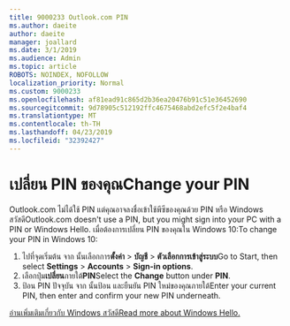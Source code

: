 ```yaml
---
title: 9000233 Outlook.com PIN
ms.author: daeite
author: daeite
manager: joallard
ms.date: 3/1/2019
ms.audience: Admin
ms.topic: article
ROBOTS: NOINDEX, NOFOLLOW
localization_priority: Normal
ms.custom: 9000233
ms.openlocfilehash: af81ead91c865d2b36ea20476b91c51e36452690
ms.sourcegitcommit: 9d78905c512192ffc4675468abd2efc5f2e4baf4
ms.translationtype: MT
ms.contentlocale: th-TH
ms.lasthandoff: 04/23/2019
ms.locfileid: "32392427"
---
```

# <a name="change-your-pin"></a><span data-ttu-id="2ffec-102">เปลี่ยน PIN ของคุณ</span><span class="sxs-lookup"><span data-stu-id="2ffec-102">Change your PIN</span></span>

<span data-ttu-id="2ffec-103">Outlook.com ไม่ได้ใช้ PIN แต่คุณอาจลงชื่อเข้าใช้พีซีของคุณด้วย PIN หรือ Windows สวัสดี</span><span class="sxs-lookup"><span data-stu-id="2ffec-103">Outlook.com doesn't use a PIN, but you might sign into your PC with a PIN or Windows Hello.</span></span> <span data-ttu-id="2ffec-104">เมื่อต้องการเปลี่ยน PIN ของคุณใน Windows 10:</span><span class="sxs-lookup"><span data-stu-id="2ffec-104">To change your PIN in Windows 10:</span></span>

1. <span data-ttu-id="2ffec-105">ไปที่จุดเริ่มต้น จาก นั้นเลือกการ**ตั้งค่า** > **บัญชี** > **ตัวเลือกการเข้าสู่ระบบ**</span><span class="sxs-lookup"><span data-stu-id="2ffec-105">Go to Start, then select **Settings** > **Accounts** > **Sign-in options**.</span></span>
2. <span data-ttu-id="2ffec-106">เลือกปุ่ม**เปลี่ยน**ภายใต้**PIN**</span><span class="sxs-lookup"><span data-stu-id="2ffec-106">Select the **Change** button under **PIN**.</span></span>
3. <span data-ttu-id="2ffec-107">ป้อน PIN ปัจจุบัน จาก นั้นป้อน และยืนยัน PIN ใหม่ของคุณภายใต้</span><span class="sxs-lookup"><span data-stu-id="2ffec-107">Enter your current PIN, then enter and confirm your new PIN underneath.</span></span>

[<span data-ttu-id="2ffec-108">อ่านเพิ่มเติมเกี่ยวกับ Windows สวัสดี</span><span class="sxs-lookup"><span data-stu-id="2ffec-108">Read more about Windows Hello.</span></span>](https://support.microsoft.com/help/17215/)